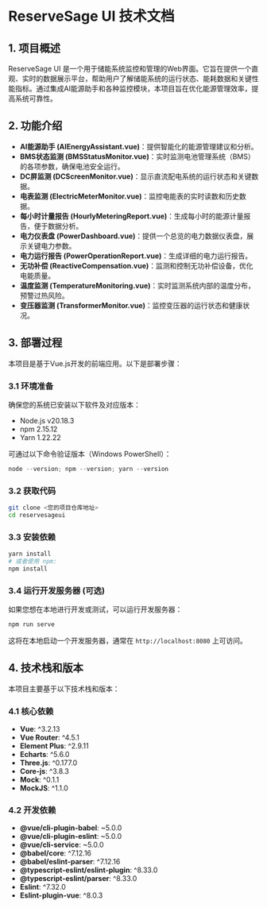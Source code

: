 # ReserveSage UI 技术文档

## 1. 项目概述

ReserveSage UI 是一个用于储能系统监控和管理的Web界面。它旨在提供一个直观、实时的数据展示平台，帮助用户了解储能系统的运行状态、能耗数据和关键性能指标。通过集成AI能源助手和各种监控模块，本项目旨在优化能源管理效率，提高系统可靠性。

## 2. 功能介绍

- **AI能源助手 (AIEnergyAssistant.vue)**：提供智能化的能源管理建议和分析。
- **BMS状态监测 (BMSStatusMonitor.vue)**：实时监测电池管理系统（BMS）的各项参数，确保电池安全运行。
- **DC屏监测 (DCScreenMonitor.vue)**：显示直流配电系统的运行状态和关键数据。
- **电表监测 (ElectricMeterMonitor.vue)**：监控电能表的实时读数和历史数据。
- **每小时计量报告 (HourlyMeteringReport.vue)**：生成每小时的能源计量报告，便于数据分析。
- **电力仪表盘 (PowerDashboard.vue)**：提供一个总览的电力数据仪表盘，展示关键电力参数。
- **电力运行报告 (PowerOperationReport.vue)**：生成详细的电力运行报告。
- **无功补偿 (ReactiveCompensation.vue)**：监测和控制无功补偿设备，优化电能质量。
- **温度监测 (TemperatureMonitoring.vue)**：实时监测系统内部的温度分布，预警过热风险。
- **变压器监测 (TransformerMonitor.vue)**：监控变压器的运行状态和健康状况。

## 3. 部署过程

本项目是基于Vue.js开发的前端应用。以下是部署步骤：

### 3.1 环境准备

确保您的系统已安装以下软件及对应版本：

- Node.js v20.18.3
- npm 2.15.12
- Yarn 1.22.22

可通过以下命令验证版本（Windows PowerShell）：
```powershell
node --version; npm --version; yarn --version
```

### 3.2 获取代码

```bash
git clone <您的项目仓库地址>
cd reservesageui
```

### 3.3 安装依赖

```bash
yarn install
# 或者使用 npm:
npm install
```

### 3.4 运行开发服务器 (可选)

如果您想在本地进行开发或测试，可以运行开发服务器：

```bash
npm run serve
```

这将在本地启动一个开发服务器，通常在 `http://localhost:8080` 上可访问。

## 4. 技术栈和版本

本项目主要基于以下技术栈和版本：

### 4.1 核心依赖

- **Vue**: ^3.2.13
- **Vue Router**: ^4.5.1
- **Element Plus**: ^2.9.11
- **Echarts**: ^5.6.0
- **Three.js**: ^0.177.0
- **Core-js**: ^3.8.3
- **Mock**: ^0.1.1
- **MockJS**: ^1.1.0

### 4.2 开发依赖

- **@vue/cli-plugin-babel**: ~5.0.0
- **@vue/cli-plugin-eslint**: ~5.0.0
- **@vue/cli-service**: ~5.0.0
- **@babel/core**: ^7.12.16
- **@babel/eslint-parser**: ^7.12.16
- **@typescript-eslint/eslint-plugin**: ^8.33.0
- **@typescript-eslint/parser**: ^8.33.0
- **Eslint**: ^7.32.0
- **Eslint-plugin-vue**: ^8.0.3
